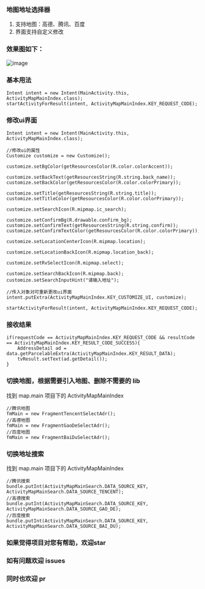 ### 地图地址选择器
1. 支持地图：高德、腾讯、百度    
2. 界面支持自定义修改
### 效果图如下：    
![image](https://github.com/bigStuart/MapAdrSelect-Android/blob/master/res/37265ed0-4945-4106-8bd1-7d561b06a6bb.gif)    
### 基本用法
```
Intent intent = new Intent(MainActivity.this, ActivityMapMainIndex.class);
startActivityForResult(intent, ActivityMapMainIndex.KEY_REQUEST_CODE);
```

### 修改ui界面
```
Intent intent = new Intent(MainActivity.this, ActivityMapMainIndex.class);

//修改ui的属性
Customize customize = new Customize();

customize.setBgColor(getResourcesColor(R.color.colorAccent));

customize.setBackText(getResourcesString(R.string.back_name));
customize.setBackColor(getResourcesColor(R.color.colorPrimary));

customize.setTitle(getResourcesString(R.string.title));
customize.setTitleColor(getResourcesColor(R.color.colorPrimary));

customize.setSearchIcon(R.mipmap.ic_search);

customize.setConfirmBg(R.drawable.confirm_bg);
customize.setConfirmText(getResourcesString(R.string.confirm));
customize.setConfirmTextColor(getResourcesColor(R.color.colorPrimary));

customize.setLocationCenterIcon(R.mipmap.location);

customize.setLocationBackIcon(R.mipmap.location_back);

customize.setRvSelectIcon(R.mipmap.select);

customize.setSearchBackIcon(R.mipmap.back);
customize.setSearchInputHint("请输入地址");

//传入对象对可重新更改ui界面
intent.putExtra(ActivityMapMainIndex.KEY_CUSTOMIZE_UI, customize);

startActivityForResult(intent, ActivityMapMainIndex.KEY_REQUEST_CODE);
```

### 接收结果
```
if(requestCode == ActivityMapMainIndex.KEY_REQUEST_CODE && resultCode == ActivityMapMainIndex.KEY_RESULT_CODE_SUCCESS){
    AddressDetail ad = data.getParcelableExtra(ActivityMapMainIndex.KEY_RESULT_DATA);
    tvResult.setText(ad.getDetail());
}
```

### 切换地图，根据需要引入地图、删除不需要的 lib
找到 map.main 项目下的 ActivityMapMainIndex
```
//腾讯地图
fmMain = new FragmentTencentSelectAdr();
//高德地图
fmMain = new FragmentGaoDeSelectAdr();
//百度地图
fmMain = new FragmentBaiDuSelectAdr();
```

### 切换地址搜索
找到 map.main 项目下的 ActivityMapMainIndex
```
//腾讯搜索
bundle.putInt(ActivityMapMainSearch.DATA_SOURCE_KEY, ActivityMapMainSearch.DATA_SOURCE_TENCENT);
//高德搜索
bundle.putInt(ActivityMapMainSearch.DATA_SOURCE_KEY, ActivityMapMainSearch.DATA_SOURCE_GAO_DE);
//百度搜索
bundle.putInt(ActivityMapMainSearch.DATA_SOURCE_KEY, ActivityMapMainSearch.DATA_SOURCE_BAI_DU);
```

### 如果觉得项目对您有帮助，欢迎star
### 如有问题欢迎 issues
### 同时也欢迎 pr